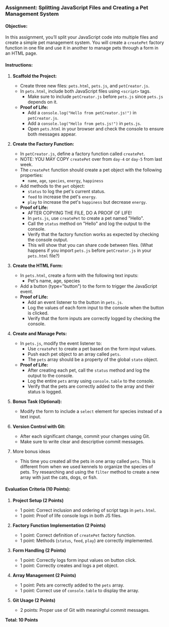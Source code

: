 ### Assignment: Splitting JavaScript Files and Creating a Pet Management System

#### Objective:
In this assignment, you’ll split your JavaScript code into multiple files and create a simple pet management system. You will create a `createPet` factory function in one file and use it in another to manage pets through a form in an HTML page.

#### Instructions:

1. **Scaffold the Project:**
   - Create three new files: `pets.html`, `pets.js`, and `petCreator.js`.
   - In `pets.html`, include both JavaScript files using `<script>` tags.
     - Make sure to include `petCreator.js` before `pets.js` since `pets.js` depends on it.
   - **Proof of Life:**
     - Add a `console.log("Hello from petCreator.js!")` in `petCreator.js`.
     - Add a `console.log("Hello from pets.js!")` in `pets.js`.
     - Open `pets.html` in your browser and check the console to ensure both messages appear.

2. **Create the Factory Function:**
   - In `petCreator.js`, define a factory function called `createPet`.
   - NOTE: YOU MAY COPY `createPet` over from `day-4` or `day-5` from last week.
   - The `createPet` function should create a pet object with the following properties:
     - `name`, `age`, `species`, `energy`, `happiness`
   - Add methods to the `pet` object:
     - `status` to log the pet's current status.
     - `feed` to increase the pet's `energy`.
     - `play` to increase the pet's `happiness` but decrease `energy`.
   - **Proof of Life:**
     - AFTER COPYING THE FILE, DO A PROOF OF LIFE!
     - In `pets.js`, use `createPet` to create a pet named "Hello".
     - Call the `status` method on "Hello" and log the output to the console.
     - Verify that the factory function works as expected by checking the console output.
     - This will show that you can share code between files. (What happens if you import `pets.js` before `petCreator.js` in your `pets.html` file?)

3. **Create the HTML Form:**
   - In `pets.html`, create a form with the following text inputs:
     - Pet's name, age, species
   - Add a button (type="button") to the form to trigger the JavaScript event.
   - **Proof of Life:**
     - Add an event listener to the button in `pets.js`.
     - Log the values of each form input to the console when the button is clicked.
     - Verify that the form inputs are correctly logged by checking the console.

4. **Create and Manage Pets:**
   - In `pets.js`, modify the event listener to:
     - Use `createPet` to create a pet based on the form input values.
     - Push each pet object to an array called `pets`.
     - The `pets` array should be a property of the global `state` object.
   - **Proof of Life:**
     - After creating each pet, call the `status` method and log the output to the console.
     - Log the entire `pets` array using `console.table` to the console.
     - Verify that the pets are correctly added to the array and their status is logged.

5. **Bonus Task (Optional):**
   - Modify the form to include a `select` element for species instead of a text input.

6. **Version Control with Git:**
   - After each significant change, commit your changes using Git.
   - Make sure to write clear and descriptive commit messages.

7. More bonus ideas
   - This time you created all the pets in one array called `pets`. This is different from when we used kennels to organize the species of pets. Try researching and using the `filter` method to create a new array with just the cats, dogs, or fish.

#### Evaluation Criteria (10 Points):

1. **Project Setup (2 Points)**
   - 1 point: Correct inclusion and ordering of script tags in `pets.html`.
   - 1 point: Proof of life console logs in both JS files.

2. **Factory Function Implementation (2 Points)**
   - 1 point: Correct definition of `createPet` factory function.
   - 1 point: Methods (`status`, `feed`, `play`) are correctly implemented.

3. **Form Handling (2 Points)**
   - 1 point: Correctly logs form input values on button click.
   - 1 point: Correctly creates and logs a pet object.

4. **Array Management (2 Points)**
   - 1 point: Pets are correctly added to the `pets` array.
   - 1 point: Correct use of `console.table` to display the array.

5. **Git Usage (2 Points)**
   - 2 points: Proper use of Git with meaningful commit messages.

**Total: 10 Points**